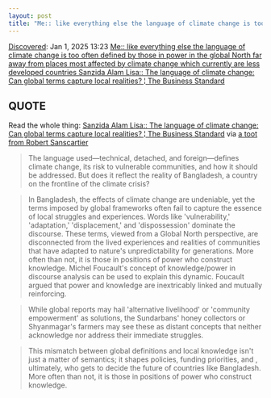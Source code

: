 ```yaml
---
layout: post
title: "Me:: like everything else the language of climate change is too often defined by those in power in the global North far away from places most affected by climate change which currently are less developed countries Sanzida Alam Lisa:: The language of climate change: Can global terms capture local realities? | The Business Standard"
---
```

[Discovered](http://rolandtanglao.com/2020/07/29/p1-blogthis-checkvist-list-links-to-blog/): Jan 1, 2025 13:23 [Me:: like everything else the language of climate change is too often defined by those in power in the global North far away from places most affected by climate change which currently are less developed countries Sanzida Alam Lisa:: The language of climate change: Can global terms capture local realities? ¦ The Business Standard](https://www.tbsnews.net/thoughts/language-climate-change-can-global-terms-capture-local-realities-1032301)

## QUOTE
Read the whole thing: [Sanzida Alam Lisa:: The language of climate change: Can global terms capture local realities? ¦ The Business Standard](https://www.tbsnews.net/thoughts/language-climate-change-can-global-terms-capture-local-realities-1032301)
 via [a toot from Robert Sanscartier](https://mastodon.social/@Snoro/113753578450607249)

>The language used—technical, detached, and foreign—defines climate change, its risk to vulnerable communities, and how it should be addressed. But does it reflect the reality of Bangladesh, a country on the frontline of the climate crisis?

>In Bangladesh, the effects of climate change are undeniable, yet the terms imposed by global frameworks often fail to capture the essence of local struggles and experiences. Words like 'vulnerability,' 'adaptation,' 'displacement,' and 'dispossession' dominate the discourse. These terms, viewed from a Global North perspective, are disconnected from the lived experiences and realities of communities that have adapted to nature's unpredictability for generations.
>More often than not, it is those in positions of power who construct knowledge. Michel Foucault's concept of knowledge/power in discourse analysis can be used to explain this dynamic. Foucault argued that power and knowledge are inextricably linked and mutually reinforcing.

>While global reports may hail 'alternative livelihood' or 'community empowerment' as solutions, the Sundarbans' honey collectors or Shyanmagar's farmers may see these as distant concepts that neither acknowledge nor address their immediate struggles.

>This mismatch between global definitions and local knowledge isn't just a matter of semantics; it shapes policies, funding priorities, and , ultimately, who gets to decide the future of countries like Bangladesh.
> More often than not, it is those in positions of power who construct knowledge.
